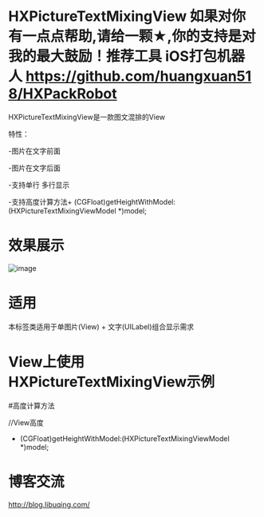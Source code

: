 # HXPictureTextMixingView 如果对你有一点点帮助,请给一颗★,你的支持是对我的最大鼓励！推荐工具 iOS打包机器人 https://github.com/huangxuan518/HXPackRobot
HXPictureTextMixingView是一款图文混排的View

特性： 

-图片在文字前面 

-图片在文字后面

-支持单行 多行显示 

-支持高度计算方法+ (CGFloat)getHeightWithModel:(HXPictureTextMixingViewModel *)model;

# 效果展示


![image](https://github.com/huangxuan518/HXPictureTextMixingView/blob/master/HXPictureTextMixingView/xiaoguo.gif)
# 适用
本标签类适用于单图片(View) + 文字(UILabel)组合显示需求

# View上使用HXPictureTextMixingView示例


#高度计算方法

//View高度
+ (CGFloat)getHeightWithModel:(HXPictureTextMixingViewModel *)model;
    
# 博客交流
 http://blog.libuqing.com/
